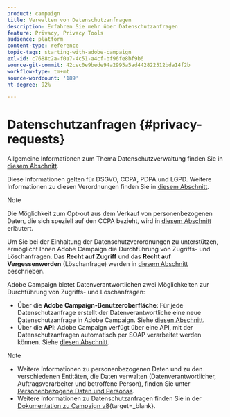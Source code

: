 ```yaml
---
product: campaign
title: Verwalten von Datenschutzanfragen
description: Erfahren Sie mehr über Datenschutzanfragen
feature: Privacy, Privacy Tools
audience: platform
content-type: reference
topic-tags: starting-with-adobe-campaign
exl-id: c7688c2a-f0a7-4c51-a4cf-bf96fe8bf9b6
source-git-commit: 42cec0e9bede94a2995a5ad442822512bda14f2b
workflow-type: tm+mt
source-wordcount: '189'
ht-degree: 92%

---
```


# Datenschutzanfragen {#privacy-requests}



Allgemeine Informationen zum Thema Datenschutzverwaltung finden Sie in [diesem Abschnitt](privacy-management.md).

Diese Informationen gelten für DSGVO, CCPA, PDPA und LGPD. Weitere Informationen zu diesen Verordnungen finden Sie in [diesem Abschnitt](privacy-management.md#privacy-management-regulations).

>[!NOTE]
>
>Die Möglichkeit zum Opt-out aus dem Verkauf von personenbezogenen Daten, die sich speziell auf den CCPA bezieht, wird in [diesem Abschnitt](#sale-of-personal-information-ccpa) erläutert.

<!--Installation procedures described in this document are applicable starting Campaign Classic 18.4 (build 8931+). If you are running on a previous version, refer to this [technote](https://helpx.adobe.com/campaign/kb/how-to-install-gdpr-package-on-legacy-versions.html).-->

Um Sie bei der Einhaltung der Datenschutzverordnungen zu unterstützen, ermöglicht Ihnen Adobe Campaign die Durchführung von Zugriffs- und Löschanfragen. Das **Recht auf Zugriff** und das **Recht auf Vergessenwerden** (Löschanfrage) werden in [diesem Abschnitt](privacy-management.md#right-access-forgotten) beschrieben.

Adobe Campaign bietet Datenverantwortlichen zwei Möglichkeiten zur Durchführung von Zugriffs- und Löschanfragen:

* Über die **Adobe Campaign-Benutzeroberfläche**: Für jede Datenschutzanfrage erstellt der Datenverantwortliche eine neue Datenschutzanfrage in Adobe Campaign. Siehe [diesen Abschnitt](privacy-requests-ui.md).
* Über die **API**: Adobe Campaign verfügt über eine API, mit der Datenschutzanfragen automatisch per SOAP verarbeitet werden können. Siehe [diesen Abschnitt](privacy-requests-api.md).

>[!NOTE]
>
>* Weitere Informationen zu personenbezogenen Daten und zu den verschiedenen Entitäten, die Daten verwalten (Datenverantwortlicher, Auftragsverarbeiter und betroffene Person), finden Sie unter [Personenbezogene Daten und Personas](privacy-and-recommendations.md#personal-data).
>* Weitere Informationen zu Datenschutzanfragen finden Sie in der [Dokumentation zu Campaign v8](https://experienceleague.adobe.com/en/docs/campaign/campaign-v8/privacy/privacy){target=_blank}.

<!--
## Prerequisites {#prerequesites}

Adobe Campaign offers Data Controllers tools to create and process Privacy requests for data stored in Adobe Campaign. However, it is the Data Controller's responsibility to handle the relationship with the Data Subject (email, customer care or a web portal).

It is therefore your responsibility as a Data Controller to confirm the identity of the Data Subject making the request and to confirm that the data returned to the requester is about the Data Subject.

## Installing the Privacy package {#install-privacy-package}

In order to use this feature, you need to install the **[!UICONTROL Privacy Data Protection Regulation]** package via the **[!UICONTROL Tools]** > **[!UICONTROL Advanced]** > **[!UICONTROL Import package]** > **[!UICONTROL Adobe Campaign Package]** menu. For more information on how to install packages, refer to the [detailed documentation](../../installation/using/installing-campaign-standard-packages.md).

Two new folders, specific to Privacy, are created under **[!UICONTROL Administration]** > **[!UICONTROL Platform]**:

* **[!UICONTROL Privacy Requests]**: this is where you will create your Privacy requests and track their evolution.
* **[!UICONTROL Namespaces]**: this is where you will define the field that will be used to identify the Data Subject in the Adobe Campaign database.

![](assets/privacy-folders.png)

In **[!UICONTROL Administration]** > **[!UICONTROL Production]** > **[!UICONTROL Technical workflows]**, three technical workflows run every day to process Privacy requests.

![](assets/privacy-workflows.png)

* **[!UICONTROL Collect privacy requests]**: this workflow generates the recipient's data stored in Adobe Campaign and makes it available for download in the privacy request's screen.
* **[!UICONTROL Delete privacy requests data]**: this workflow deletes the recipient's data stored in Adobe Campaign.
* **[!UICONTROL Privacy request cleanup]**: this workflow erases the access request files that are older than 90 days.

In **[!UICONTROL Administration]** > **[!UICONTROL Access Management]** > **[!UICONTROL Named rights]**, the **[!UICONTROL Privacy Data Right]** named right has been added. This named right is required for Data Controllers in order for them to use privacy tools. This allows them to create new requests, track their evolution, use the API, etc.

![](assets/privacy-right.png)

## Namespaces {#namesspaces}

Before creating Privacy requests, you need to define the namespace you will use. This is the key that will be used to identify the Data Subject in the Adobe Campaign database.

Three namespaces are available out-of-the-box: email, phone and mobile phone. If you need a different namespace (a recipient custom field, for example), you can create a new one from **[!UICONTROL Administration]** > **[!UICONTROL Platform]** > **[!UICONTROL Namespaces]**.

>[!NOTE]
>
>For optimal performance, it is recommended to use out-of-the-box namespaces.
-->